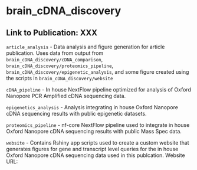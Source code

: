 # brain_cDNA_discovery


## Link to Publication: XXX


`article_analysis` - Data analysis and figure generation for article publication. Uses data from output from `brain_cDNA_discovery/cDNA_comparison`, `brain_cDNA_discovery/proteomics_pipeline`, `brain_cDNA_discovery/epigenetic_analysis`, and some figure created using the scripts in `brain_cDNA_discovery/website`



`cDNA_pipeline` - In house NextFlow pipeline optimized for analysis of Oxford Nanopore PCR Amplified cDNA sequencing data.


`epigenetics_analysis` - Analysis integrating in house Oxford Nanopore cDNA sequencing results with public epigenetic datasets.


`proteomics_pipeline` - nf-core NextFlow pipeline used to integrate in house Oxford Nanopore cDNA sequencing results with public Mass Spec data.

`website` - Contains Rshiny app scripts used to create a custom website that generates figures for gene and transcript level queries for the in house Oxford Nanopore cDNA sequencing data used in this publcation. Website URL: 






